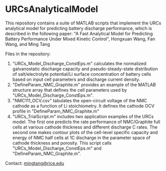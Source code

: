 # URCsAnalyticalModel
This repository contains a suite of MATLAB scripts that implement the URCs analytical model for predicting battery discharge performance, which is described in the following paper: "A Fast Analytical Model for Predicting Battery Performance Under Mixed Kinetic Control", Hongxuan Wang, Fan Wang, and Ming Tang

Files in the repository:
1. "URCs_Model_Discharge_ConstEps.m" calculates the normalized galvanostatic discharge capacity and pseudo-steady-state distribution of salt/electrolyte potential/Li surface concentration of battery cells based on input cell parameters and discharge current density. 
2. "DefineParam_NMC_Graphite.m" provides an example of the MATLAB structure array that defines the cell parameters used by "URCs_Model_Discharge_ConstEps.m".
3. "NMC111_OCV.csv" tabulates the open-circuit voltage of the NMC cathode as a function of Li stoichiometry. It defines the cathode OCV profile in "DefineParam_NMC_Graphite.m"
4. "URCs_TrialScript.m" includes two application examples of the URCs model. The first one predicts the rate performance of NMC/Graphite full cells at various cathode thickness and different discharge C rates. The second one makes contour plots of the cell-level specific capacity and energy of NMC half cells at 1C discharge in the parameter space of cathode thickness and porosity. This script calls "URCs_Model_Discharge_ConstEps.m" and "DefineParam_NMC_Graphite.m". 


Contact: mingtang@rice.edu